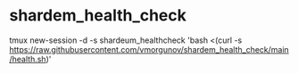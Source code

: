 # shardem_health_check

tmux new-session -d -s shardeum_healthcheck 'bash <(curl -s https://raw.githubusercontent.com/vmorgunov/shardem_health_check/main/health.sh)'
